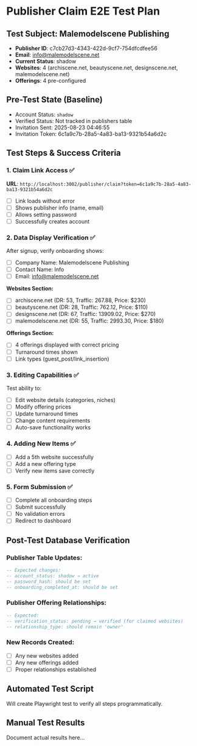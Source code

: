 # Publisher Claim E2E Test Plan

## Test Subject: Malemodelscene Publishing
- **Publisher ID**: c7cb27d3-4343-422d-9cf7-754dfcdfee56
- **Email**: info@malemodelscene.net
- **Current Status**: shadow
- **Websites**: 4 (archiscene.net, beautyscene.net, designscene.net, malemodelscene.net)
- **Offerings**: 4 pre-configured

## Pre-Test State (Baseline)
- Account Status: `shadow`
- Verified Status: Not tracked in publishers table
- Invitation Sent: 2025-08-23 04:46:55
- Invitation Token: 6c1a9c7b-28a5-4a83-ba13-9321b54a6d2c

## Test Steps & Success Criteria

### 1. Claim Link Access ✅
**URL**: `http://localhost:3002/publisher/claim?token=6c1a9c7b-28a5-4a83-ba13-9321b54a6d2c`
- [ ] Link loads without error
- [ ] Shows publisher info (name, email)
- [ ] Allows setting password
- [ ] Successfully creates account

### 2. Data Display Verification ✅
After signup, verify onboarding shows:
- [ ] Company Name: Malemodelscene Publishing
- [ ] Contact Name: Info
- [ ] Email: info@malemodelscene.net

**Websites Section:**
- [ ] archiscene.net (DR: 53, Traffic: 267.88, Price: $230)
- [ ] beautyscene.net (DR: 28, Traffic: 762.12, Price: $110)
- [ ] designscene.net (DR: 67, Traffic: 13909.02, Price: $270)
- [ ] malemodelscene.net (DR: 55, Traffic: 2993.30, Price: $180)

**Offerings Section:**
- [ ] 4 offerings displayed with correct pricing
- [ ] Turnaround times shown
- [ ] Link types (guest_post/link_insertion)

### 3. Editing Capabilities ✅
Test ability to:
- [ ] Edit website details (categories, niches)
- [ ] Modify offering prices
- [ ] Update turnaround times
- [ ] Change content requirements
- [ ] Auto-save functionality works

### 4. Adding New Items ✅
- [ ] Add a 5th website successfully
- [ ] Add a new offering type
- [ ] Verify new items save correctly

### 5. Form Submission ✅
- [ ] Complete all onboarding steps
- [ ] Submit successfully
- [ ] No validation errors
- [ ] Redirect to dashboard

## Post-Test Database Verification

### Publisher Table Updates:
```sql
-- Expected changes:
-- account_status: shadow → active
-- password_hash: should be set
-- onboarding_completed_at: should be set
```

### Publisher Offering Relationships:
```sql
-- Expected:
-- verification_status: pending → verified (for claimed websites)
-- relationship_type: should remain 'owner'
```

### New Records Created:
- [ ] Any new websites added
- [ ] Any new offerings added
- [ ] Proper relationships established

## Automated Test Script
Will create Playwright test to verify all steps programmatically.

## Manual Test Results
Document actual results here...